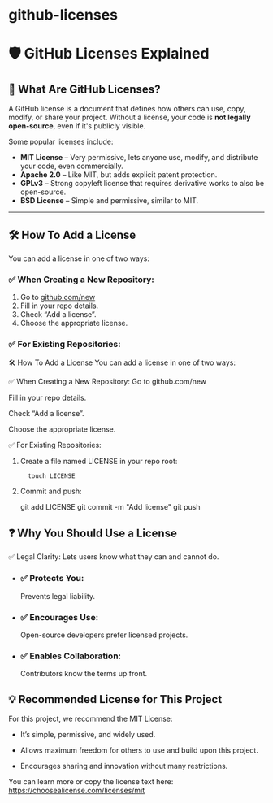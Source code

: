 # github-licenses
# 🛡️ GitHub Licenses Explained

## 📌 What Are GitHub Licenses?

A GitHub license is a document that defines how others can use, copy, modify, or share your project. Without a license, your code is **not legally open-source**, even if it's publicly visible.

Some popular licenses include:

- **MIT License** – Very permissive, lets anyone use, modify, and distribute your code, even commercially.
- **Apache 2.0** – Like MIT, but adds explicit patent protection.
- **GPLv3** – Strong copyleft license that requires derivative works to also be open-source.
- **BSD License** – Simple and permissive, similar to MIT.

---

## 🛠️ How To Add a License

You can add a license in one of two ways:

### ✅ When Creating a New Repository:

1. Go to [github.com/new](https://github.com/new)
2. Fill in your repo details.
3. Check “Add a license”.
4. Choose the appropriate license.

### ✅ For Existing Repositories:

🛠️ How To Add a License
You can add a license in one of two ways:

✅ When Creating a New Repository:
Go to github.com/new

Fill in your repo details.

Check “Add a license”.

Choose the appropriate license.

✅ For Existing Repositories:
1. Create a file named LICENSE in your repo root:

         touch LICENSE
2. Commit and push:

     git add LICENSE
     git commit -m "Add license"
     git push
## ❓ Why You Should Use a License
✅ Legal Clarity: Lets users know what they can and cannot do.

 * <h3>✅ Protects You:</h3> Prevents legal liability.

 * <h3>✅ Encourages Use:</h3> Open-source developers prefer licensed projects.

 * <h3>✅ Enables Collaboration:</h3> Contributors know the terms up front.

## 💡 Recommended License for This Project
For this project, we recommend the MIT License:

 * It’s simple, permissive, and widely used.

 * Allows maximum freedom for others to use and build upon this project.

 * Encourages sharing and innovation without many restrictions.

You can learn more or copy the license text here: https://choosealicense.com/licenses/mit